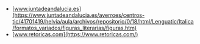 * [www.juntadeandalucia.es](https://www.juntadeandalucia.es/averroes/centros-tic/41701419/helvia/aula/archivos/repositorio/0/18/html/Lenguatic/Italica/formatos_variados/figuras_literarias/figuras.htm)
* [www.retoricas.com](https://www.retoricas.com/)
